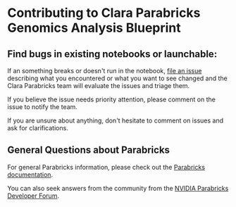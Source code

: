 # Contributing to Clara Parabricks Genomics Analysis Blueprint


## Find bugs in existing notebooks or launchable:

If an something breaks or doesn't run in the notebook, [file an issue](https://github.com/clara-parabricks-workflows/genomics-analysis-blueprint/issues/new) describing what you encountered or what you want to see changed and the Clara Parabricks team will evaluate the issues and triage them. 

If you believe the issue needs priority attention, please comment on the issue to notify the team. 

If you are unsure about anything, don't hesitate to comment on issues and ask for clarifications.

## General Questions about Parabricks

For general Parabricks information, please check out the [Parabricks documentation](https://docs.nvidia.com/clara/parabricks/latest/index.html).

You can also seek answers from the community from the [NVIDIA Parabricks Developer Forum](https://forums.developer.nvidia.com/t/welcome-to-the-nvidia-parabricks-developer-forum/246110).
